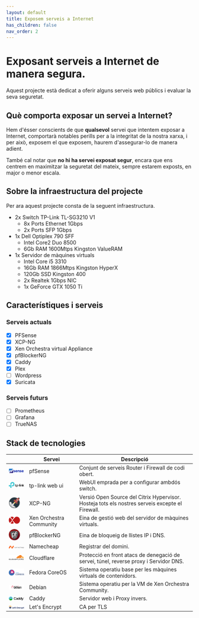 ```yaml
---
layout: default
title: Exposem serveis a Internet
has_children: false
nav_order: 2
---
```


#  Exposant serveis a Internet de manera segura.

Aquest projecte està dedicat a oferir alguns serveis web públics i evaluar la seva seguretat.

## Què comporta exposar un servei a Internet?

Hem d'ésser conscients de que **qualsevol** servei que intentem exposar a Internet, comportarà notables perills per a la integritat de la nostra xarxa, i per això, exposem el que exposem, haurem d'assegurar-lo de manera adient.

També cal notar que **no hi ha servei exposat segur**, encara que ens centrem en maximitzar la seguretat del mateix, sempre estarem exposts, en major o menor escala.

## Sobre la infraestructura del projecte

Per ara aquest projecte consta de la seguent infraestructura.

- 2x Switch TP-Link TL-SG3210 V1
  - 8x Ports Ethernet 1Gbps
  - 2x Ports SFP 1Gbps
- 1x Dell Optiplex 790 SFF
    - Intel Core2 Duo 8500
    - 6Gb RAM 1600Mtps Kingston ValueRAM
- 1x Servidor de màquines virtuals
  - Intel Core i5 3310 
  - 16Gb RAM 1866Mtps Kingston HyperX
  - 120Gb SSD Kingston 400
  - 2x Realtek 1Gbps NIC
  - 1x GeForce GTX 1050 Ti

## Característiques i serveis

### Serveis actuals
- [x] PFSense
- [x] XCP-NG
- [X] Xen Orchestra virtual Appliance
- [X] pfBlockerNG
- [X] Caddy
- [X] Plex
- [ ] Wordpress
- [X] Suricata

### Serveis futurs
- [ ] Prometheus
- [ ] Grafana
- [ ]  TrueNAS

## Stack de tecnologies

|   | Servei                  | Descripció                                                                                      |
|---|-------------------------|-------------------------------------------------------------------------------------------------|
|<img src="assets\logos\pfSenselogo.png" alt="drawing" width="100"/>| pfSense| Conjunt de serveis Router i Firewall de codi obert.|
|<img src="assets\logos\tplinklogo.png" alt="drawing" width="100"/>| tp-link web ui| WebUI emprada per a configurar ambdós switch.|
|<img src="assets\logos\xcplogo.png" alt="drawing" width="30"/>| XCP-NG| Versió Open Source del Citrix Hypervisor. Hosteja tots els nostres serveis excepte el Firewall.|
|<img src="assets\logos\xologo.png" alt="drawing" width="30"/>| Xen Orchestra Community | Eina de gestió web del servidor de màquines virtuals.|
|<img src="assets\logos\pfBlockerlogo.png" alt="drawing" width="30"/>| pfBlockerNG| Eina de bloqueig de llistes IP i DNS.|
|<img src="assets\logos\namecheaplogo.png" alt="drawing" width="100"/>| Namecheap| Registrar del domini.|
|<img src="assets\logos\cloudflarelogo.png" alt="drawing" width="90"/>| Cloudflare| Protecció en front atacs de denegació de servei, túnel, reverse proxy i Servidor DNS.|
|<img src="assets\logos\fedora-coreos-logo.png" alt="drawing" width="80"/> | Fedora CoreOS| Sistema operatiu base per les màquines virtuals de contenidors.|
|<img src="assets\logos\debianlogo.png" alt="drawing" width="100"/>| Debian | Sistema operatiu per la VM de Xen Orchestra Community.|
|<img src="assets\logos\caddylogo.png" alt="drawing" width="100"/>| Caddy | Servidor web i Proxy invers.|
|<img src="assets\logos\letsencrypt.png" alt="drawing" width="100"/>| Let's Encrypt | CA per TLS|

